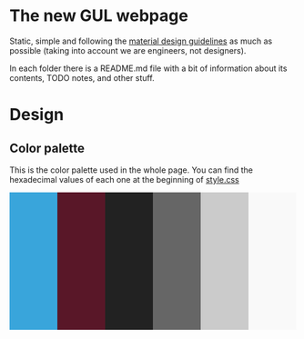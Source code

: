 # The new GUL webpage
Static, simple and following the [material design guidelines](https://material.io/) as much as possible (taking into account we are engineers, not designers).

In each folder there is a README.md file with a bit of information about its contents, TODO notes, and other stuff.

# Design

## Color palette

This is the color palette used in the whole page. You can find the hexadecimal values of each one at the beginning of [style.css](style.css)

![GUL color palette image. From left to right: Hack3rs Red, Radio Blue, Dark gray, GUL Gray, Light gray and Lighter gray](etc/gul_palette.png)